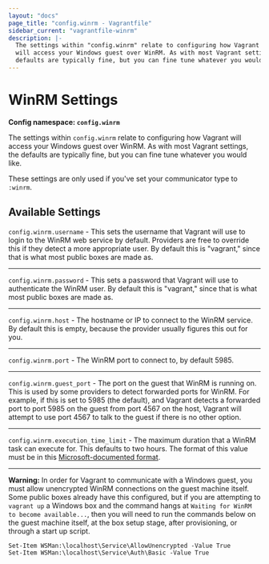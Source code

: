 ```yaml
---
layout: "docs"
page_title: "config.winrm - Vagrantfile"
sidebar_current: "vagrantfile-winrm"
description: |-
  The settings within "config.winrm" relate to configuring how Vagrant
  will access your Windows guest over WinRM. As with most Vagrant settings, the
  defaults are typically fine, but you can fine tune whatever you would like.
---
```


# WinRM Settings

**Config namespace: `config.winrm`**

The settings within `config.winrm` relate to configuring how Vagrant
will access your Windows guest over WinRM. As with most Vagrant settings, the
defaults are typically fine, but you can fine tune whatever you would like.

These settings are only used if you've set your communicator type to `:winrm`.

## Available Settings

`config.winrm.username` - This sets the username that Vagrant will use
to login to the WinRM web service by default. Providers are free to override
this if they detect a more appropriate user. By default this is "vagrant,"
since that is what most public boxes are made as.

<hr>

`config.winrm.password` - This sets a password that Vagrant will use to
authenticate the WinRM user. By default this is "vagrant," since that is
what most public boxes are made as.

<hr>

`config.winrm.host` - The hostname or IP to connect to the WinRM service.
By default this is empty, because the provider usually figures this out for
you.

<hr>

`config.winrm.port` - The WinRM port to connect to, by default 5985.

<hr>

`config.winrm.guest_port` - The port on the guest that WinRM is running on.
This is used by some providers to detect forwarded ports for WinRM. For
example, if this is set to 5985 (the default), and Vagrant detects a forwarded
port to port 5985 on the guest from port 4567 on the host, Vagrant will attempt
to use port 4567 to talk to the guest if there is no other option.

<hr>

`config.winrm.execution_time_limit` - The maximum duration that a WinRM
task can execute for. This defaults to two hours. The format of this value
must be in this [Microsoft-documented format](https://msdn.microsoft.com/en-us/library/aa382678.aspx).

<hr>

<strong>Warning:</strong> In order for Vagrant to communicate with a Windows
guest, you must allow unencrypted WinRM connections on the guest machine
itself. Some public boxes already have this configured, but if you are
attempting to `vagrant up` a Windows box and the command hangs at
`Waiting for WinRM to become available...`, then you will need to run the
commands below on the guest machine itself, at the box setup stage,
after provisioning, or through a start up script.

```
Set-Item WSMan:\localhost\Service\AllowUnencrypted -Value True
Set-Item WSMan:\localhost\Service\Auth\Basic -Value True
```
